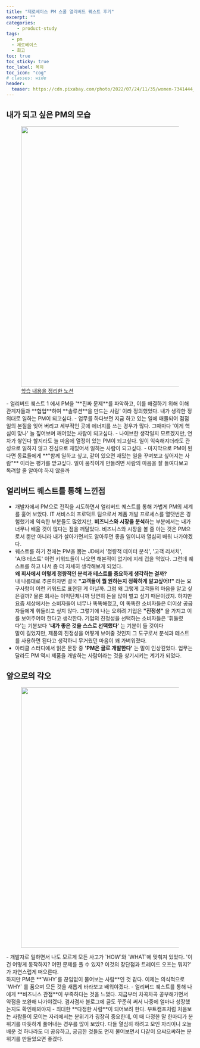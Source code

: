 ```yaml
---
title: "제로베이스 PM 스쿨 얼리버드 퀘스트 후기"
excerpt: ""
categories:
    - product-study 
tags:
  - pm
  - 제로베이스
  - 회고
toc: true
toc_sticky: true
toc_label: 목차
toc_icon: "cog"
# classes: wide
header:
  teaser: https://cdn.pixabay.com/photo/2022/07/24/11/35/women-7341444_1280.jpg
---
```


## 내가 되고 싶은 PM의 모습
<figure>
  <img src='https://github.com/user-attachments/assets/82c52a54-4dda-4793-bd09-386cfb49961e' width='700'>
  <figcaption><a href="https://grey92.notion.site/PM-Log-13f4210c96e380b68c86f9f24667c1c1?pvs=4">학습 내용을 정리한 노션</a></figcaption>
</figure>
- 얼리버드 퀘스트 1 에서 PM을 '**진짜 문제**를 파악하고, 이를 해결하기 위해 이해 관계자들과 **협업**하여 **솔루션**을 만드는 사람' 이라 정의했었다. 내가 생각한 정의대로 일하는 PM이 되고싶다. 
- 업무를 하다보면 지금 하고 있는 일에 매몰되어 점점 일의 본질을 잊어 버리고 세부적인 곳에 에너지를 쓰는 경우가 많다. 그때마다 '이게 핵심이 맞나' 늘 짚어보며 깨어있는 사람이 되고싶다.
- 나이브한 생각일지 모르겠지만, 연차가 쌓인다 할지라도 늘 마음에 열정이 있는 PM이 되고싶다. 일이 익숙해지더라도 관성으로 일하지 않고 진심으로 재밌어서 일하는 사람이 되고싶다. 
- 마지막으로 PM이 된다면 동료들에게 **"함께 일하고 싶고, 같이 있으면 재밌는 일을 꾸며보고 싶어지는 사람"** 이라는 평가를 받고싶다. 일이 움직이게 만들려면 사람의 마음을 잘 들여다보고 독려할 줄 알아야 하지 않을까

## 얼리버드 퀘스트를 통해 느낀점
- 개발자에서 PM으로 전직을 시도하면서 얼리버드 퀘스트를 통해 가볍게 PM의 세계를 훑어 보았다. IT 서비스의 프로덕트 팀으로서 제품 개발 프로세스를 열댓번은 경험했기에 익숙한 부분들도 많았지만, **비즈니스와 시장을 분석**하는 부분에서는 내가 너무나 배울 것이 많다는 점을 깨달았다. 비즈니스와 시장을 볼 줄 아는 것은 PM으로서 뿐만 아니라 내가 살아가면서도 알아두면 좋을 일이니까 열심히 배워 나가야겠다.
- 퀘스트를 하기 전에는 PM을 뽑는 JD에서 '정량적 데이터 분석', '고객 리서치', 'A/B 테스트' 이런 키워드들이 나오면 해본적이 없기에 지레 겁을 먹었다. 그런데 퀘스트를 하고 나서 좀 더 자세히 생각해보게 되었다. <br>
  **왜 회사에서 이렇게 정량적인 분석과 테스트를 중요하게 생각하는 걸까?** <br>
  내 나름대로 추론하자면 결국 **"고객들이 뭘 원하는지 정확하게 알고싶어!!"** 라는 요구사항이 이런 키워드로 표현된 게 아닐까. 그럼 왜 그렇게 고객들의 마음을 알고 싶은걸까? 물론 회사는 이익단체니까 당연히 돈을 많이 벌고 싶기 때문이겠지. 하지만 요즘 세상에서는 소비자들이 너무나 똑똑해졌고, 이 똑똑한 소비자들은 더이상 공급자들에게 휘둘리고 싶지 않다. 그렇기에 나는 오히려 기업은 **"진정성"** 을 가지고 이를 보여주어야 한다고 생각한다. 기업의 진정성을 선택하는 소비자들은 '휘둘렸다'는 기분보다 **'내가 좋은 것을 스스로 선택했다'** 는 기분이 들 것이다 <br>
  말이 길었지만, 제품의 진정성을 어떻게 보여줄 것인지 그 도구로서 분석과 테스트를 사용하면 된다고 생각하니 무거웠던 마음이 꽤 가벼워졌다. 
- 아티클 스터디에서 읽은 문장 중 **'PM은 글로 개발한다'** 는 말이 인상깊었다. 업무는 달라도 PM 역시 제품을 개발하는 사람이라는 것을 상기시키는 계기가 되었다. 

## 앞으로의 각오
<figure>
  <img src='https://cdn.pixabay.com/photo/2022/07/24/11/35/women-7341444_1280.jpg' width='700'>
</figure>
- 개발자로 일하면서 나도 모르게 모든 사고가 `HOW`와 `WHAT`에 맞춰져 있었다. '이건 어떻게 동작하지? 어떤 문제를 풀 수 있지? 이것의 장단점과 트레이드 오프는 뭐지?' 가 자연스럽게 떠오른다. <br>
  하지만 PM은 **`WHY`를 끊임없이 물어보는 사람**인 것 같다. 이제는 의식적으로 `WHY` 를 품으며 모든 것을 새롭게 바라보고 배워야겠다. 
- 얼리버드 퀘스트를 통해 나에게 **비즈니스 관점**이 부족하다는 것을 느꼈다. 지금부터 차곡차곡 공부해가면서 약점을 보완해 나가야겠다. 겸사겸사 블로그에 글도 꾸준히 써서 나중에 얼마나 성장했는지도 확인해봐야지
- 최대한 **다정한 사람**이 되어보려 한다. 부트캠프처럼 처음보는 사람들이 모이는 자리에서는 분위기가 굉장히 중요한데, 이 때 다정한 말 한마디가 분위기를 따듯하게 풀어내는 경우를 많이 보았다. 다들 열심히 하려고 모인 자리이니 오늘 배운 것 하나라도 더 공유하고, 궁금한 것들도 먼저 물어보면서 다같이 으쌰으쌰하는 분위기를 만들었으면 좋겠다.